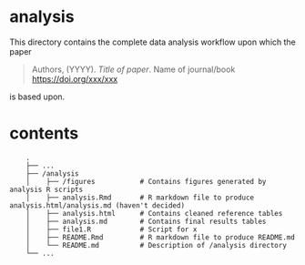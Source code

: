 
<!-- README.md is generated from README.Rmd. Please edit that file -->

# analysis

This directory contains the complete data analysis workflow upon which
the paper

> Authors, (YYYY). *Title of paper*. Name of journal/book
> <https://doi.org/xxx/xxx>

is based upon.

# contents

``` 
    .
    ├── ...
    ├── /analysis
    │    ├── /figures           # Contains figures generated by analysis R scripts
    │    ├── analysis.Rmd       # R markdown file to produce analysis.html/analysis.md (haven't decided)
    │    ├── analysis.html      # Contains cleaned reference tables
    │    ├── analysis.md        # Contains final results tables
    │    ├── file1.R            # Script for x
    │    ├── README.Rmd         # R markdown file to produce README.md
    │    └── README.md          # Description of /analysis directory
    └── ...
```
